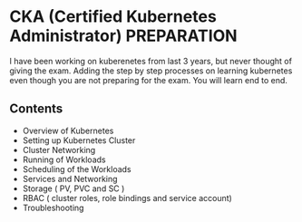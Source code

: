 
# CKA (Certified Kubernetes Administrator) PREPARATION

I have been working on kuberenetes from last 3 years, but never thought of giving the exam. Adding the step by step processes on learning kubernetes even though you are not preparing for the exam. You will learn end to end.

## Contents

- Overview of Kubernetes
- Setting up Kubernetes Cluster
- Cluster Networking
- Running of Workloads
- Scheduling of the Workloads
- Services and Networking
- Storage ( PV, PVC and SC )
- RBAC ( cluster roles, role bindings and service account)
- Troubleshooting